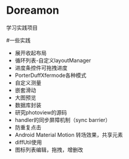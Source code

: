 # Doreamon
学习实践项目


#一些实践
* 展开收起布局
* 循环列表-自定义layoutManager
* 进度条控件可拖拽进度
* PorterDuffXfermode各种模式
* 自定义测量
* 嵌套滑动
* 大图预览
* 数据库封装
* 研究photoview的源码
* handler的同步屏障机制（sync barrier）
* 防重复点击
* Android Material Motion 转场效果，共享元素
* diffUtil使用
* 图标列表编辑，拖拽，增删改


